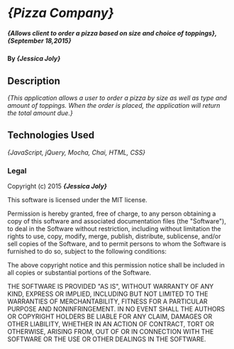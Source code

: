 # _{Pizza Company}_

##### _{Allows client to order a pizza based on size and choice of toppings}, {September 18,2015}_

#### By _**{Jessica Joly}**_

## Description

_{This application allows a user to order a pizza by size as well as type and amount of toppings. When the order is placed, the application will return the total amount due.}_

## Technologies Used

_{JavaScript, jQuery, Mocha, Chai, HTML, CSS}_

### Legal

Copyright (c) 2015 **_{Jessica Joly}_**

This software is licensed under the MIT license.

Permission is hereby granted, free of charge, to any person obtaining a copy
of this software and associated documentation files (the "Software"), to deal
in the Software without restriction, including without limitation the rights
to use, copy, modify, merge, publish, distribute, sublicense, and/or sell
copies of the Software, and to permit persons to whom the Software is
furnished to do so, subject to the following conditions:

The above copyright notice and this permission notice shall be included in
all copies or substantial portions of the Software.

THE SOFTWARE IS PROVIDED "AS IS", WITHOUT WARRANTY OF ANY KIND, EXPRESS OR
IMPLIED, INCLUDING BUT NOT LIMITED TO THE WARRANTIES OF MERCHANTABILITY,
FITNESS FOR A PARTICULAR PURPOSE AND NONINFRINGEMENT. IN NO EVENT SHALL THE
AUTHORS OR COPYRIGHT HOLDERS BE LIABLE FOR ANY CLAIM, DAMAGES OR OTHER
LIABILITY, WHETHER IN AN ACTION OF CONTRACT, TORT OR OTHERWISE, ARISING FROM,
OUT OF OR IN CONNECTION WITH THE SOFTWARE OR THE USE OR OTHER DEALINGS IN
THE SOFTWARE.
